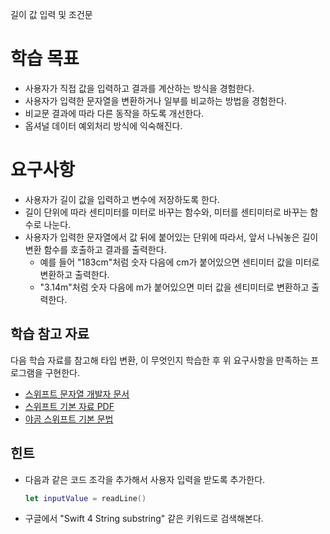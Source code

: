 길이 값 입력 및 조건문





# 학습 목표

- 사용자가 직접 값을 입력하고 결과를 계산하는 방식을 경험한다.
- 사용자가 입력한 문자열을 변환하거나 일부를 비교하는 방법을 경험한다.
- 비교문 결과에 따라 다른 동작을 하도록 개선한다.
- 옵셔널 데이터 예외처리 방식에 익숙해진다.

# 요구사항

- 사용자가 길이 값을 입력하고 변수에 저장하도록 한다.
- 길이 단위에 따라 센티미터를 미터로 바꾸는 함수와, 미터를 센티미터로 바꾸는 함수로 나눈다.
- 사용자가 입력한 문자열에서 값 뒤에 붙어있는 단위에 따라서, 앞서 나눠놓은 길이 변환 함수를 호출하고 결과를 출력한다.
  - 예를 들어 "183cm"처럼 숫자 다음에 cm가 붙어있으면 센티미터 값을 미터로 변환하고 출력한다.
  - "3.14m"처럼 숫자 다음에 m가 붙어있으면 미터 값을 센티미터로 변환하고 출력한다.

## 학습 참고 자료

다음 학습 자료를 참고해 타입 변환, 이 무엇인지 학습한 후 위 요구사항을 만족하는 프로그램을 구현한다.

- [스위프트 문자열 개발자 문서](https://developer.apple.com/documentation/swift/string)
- [스위프트 기본 자료 PDF](https://firebasestorage.googleapis.com/v0/b/nextstep-real.appspot.com/o/lesson-attachments%2F-KvlWwPKDbNZMORbpRoD%2F%E1%84%83%E1%85%A1%E1%86%AB%E1%84%8B%E1%85%B1%E1%84%87%E1%85%A7%E1%86%AB%E1%84%92%E1%85%AA%E1%86%AB%E1%84%80%E1%85%B5-Swift.pdf?alt=media&token=3339e417-f726-4271-92d8-cbc4feb7bd01)
- [야곰 스위프트 기본 문법](https://www.inflearn.com/course/%EC%8A%A4%EC%9C%84%ED%94%84%ED%8A%B8-%EA%B8%B0%EB%B3%B8-%EB%AC%B8%EB%B2%95/)

## 힌트

- 다음과 같은 코드 조각을 추가해서 사용자 입력을 받도록 추가한다.

  ```swift
  let inputValue = readLine()
  ```

- 구글에서 "Swift 4 String substring" 같은 키워드로 검색해본다.



```swift

```


